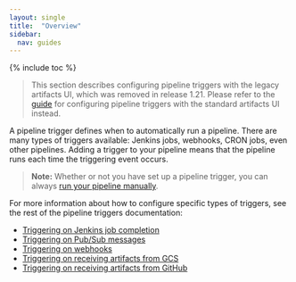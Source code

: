 ```yaml
---
layout: single
title:  "Overview"
sidebar:
  nav: guides
---
```


{% include toc %}

> This section describes configuring pipeline triggers with the legacy artifacts
> UI, which was removed in release 1.21. Please refer to the
> [guide](/guides/user/pipeline/triggers-with-artifactsrewrite/) for configuring
> pipeline triggers with the standard artifacts UI instead.

A pipeline trigger defines when to automatically run a pipeline. There are many
types of triggers available: Jenkins jobs, webhooks, CRON jobs, even other
pipelines. Adding a trigger to your pipeline means that the pipeline runs each
time the triggering event occurs.

> **Note:** Whether or not you have set up a pipeline trigger, you can always
> [run your pipeline manually](/guides/user/pipeline/managing-pipelines#manually-run-a-pipeline).

For more information about how to configure
specific types of triggers, see the rest of the pipeline triggers
documentation:

<!-- TODO:add other links as they're added. -->
* [Triggering on Jenkins job completion](/guides/user/pipeline/triggers/jenkins/)
* [Triggering on Pub/Sub messages](/guides/user/pipeline/triggers/pubsub/)
* [Triggering on webhooks](/guides/user/pipeline/triggers/webhooks/)
* [Triggering on receiving artifacts from GCS](/guides/user/pipeline/triggers/gcs/)
* [Triggering on receiving artifacts from GitHub](/guides/user/pipeline/triggers/github/)
